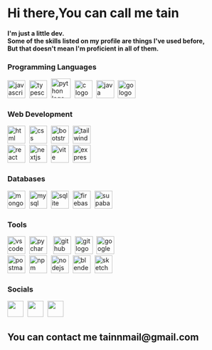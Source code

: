 Hi there,You can call me tain
========================
<h4> I'm just a little dev.
<br>
Some of the skills listed on my profile are things I've used before,
<br>
But that doesn't mean I'm proficient in all of them. </h4>


### Programming Languages
<div align="left">
  <a href="https://www.javascript.com/" target="_blank" rel="noreferrer"><img src="https://skillicons.dev/icons?i=javascript" height="40" alt="javascript logo" /></a>
  <img width="1" />
  <a href="https://www.typescriptlang.org/" target="_blank" rel="noreferrer"><img src="https://skillicons.dev/icons?i=typescript" height="40" alt="typescript logo" /></a>
  <img width="1" />
  <a href="https://www.python.org/" target="_blank" rel="noreferrer"><img src="https://skillicons.dev/icons?i=python" height="44" alt="python logo" /></a>
  <img width="1" />  
  <a href="https://en.wikipedia.org/wiki/C_(programming_language)" target="_blank" rel="noreferrer"><img src="https://skillicons.dev/icons?i=c" height="40" alt="c logo" /></a>
  <img width="1" />
  <a href="https://www.java.com/en/" target="_blank" rel="noreferrer"><img src="https://skillicons.dev/icons?i=java" height="40" alt="java logo" /></a>
  <img width="1" />
  <a href="https://go.dev/" target="_blank" rel="noreferrer"><img src="https://skillicons.dev/icons?i=go" height="40" alt="go logo" /></a>
  <img width="1" />
</div>

### Web Development
<div align="left">
  <a href="https://developer.mozilla.org/en-US/docs/Web/HTML" target="_blank" rel="noreferrer"><img src="https://skillicons.dev/icons?i=html" height="40" alt="html logo" /></a>
  <img width="1" />
  <a href="https://developer.mozilla.org/en-US/docs/Web/CSS" target="_blank" rel="noreferrer"><img src="https://skillicons.dev/icons?i=css" height="40" alt="css logo" /></a>
  <img width="1" />
  <a href="https://getbootstrap.com/" target="_blank" rel="noreferrer"><img src="https://skillicons.dev/icons?i=bootstrap" height="40" alt="bootstrap logo" /></a>
  <img width="1" />
  <a href="https://tailwindcss.com/" target="_blank" rel="noreferrer"><img src="https://skillicons.dev/icons?i=tailwind" height="40" alt="tailwindcss logo" /></a>
  <img width="1" />
  <br>
  <a href="https://reactjs.org/" target="_blank" rel="noreferrer"><img src="https://skillicons.dev/icons?i=react" height="40" alt="react logo" /></a>
  <img width="1" />
  <a href="https://nextjs.org/" target="_blank" rel="noreferrer"><img src="https://skillicons.dev/icons?i=nextjs" height="40" alt="nextjs logo" /></a>
  <img width="1" />
  <a href="https://vitejs.dev/" target="_blank" rel="noreferrer"><img src="https://skillicons.dev/icons?i=vite" height="40" alt="vite logo" /></a>
  <img width="1" />
  <a href="https://expressjs.com/" target="_blank" rel="noreferrer"><img src="https://skillicons.dev/icons?i=express" height="40" alt="express logo" /></a>
  <img width="1" />
</div>


### Databases
<div align="left">
  <a href="https://www.mongodb.com/" target="_blank" rel="noreferrer"><img src="https://skillicons.dev/icons?i=mongodb" height="40" alt="mongodb logo" /></a>
  <img width="1" />
  <a href="https://www.mysql.com/" target="_blank" rel="noreferrer"><img src="https://skillicons.dev/icons?i=mysql" height="40" alt="mysql logo" /></a>
  <img width="1" />
  <a href="https://www.sqlite.org/" target="_blank" rel="noreferrer"><img src="https://skillicons.dev/icons?i=sqlite" height="40" alt="sqlite logo" /></a>
  <img width="1" />
  <a href="https://firebase.google.com/" target="_blank" rel="noreferrer"><img src="https://skillicons.dev/icons?i=firebase" height="40" alt="firebase logo" /></a>
  <img width="1" />
  <a href="https://supabase.google.com/" target="_blank" rel="noreferrer"><img src="https://skillicons.dev/icons?i=supabase" height="40" alt="supabase logo" /></a>
  <img width="1" />
</div>

### Tools
<div align="left">
  <a href="https://code.visualstudio.com/" target="_blank" rel="noreferrer"><img src="https://skillicons.dev/icons?i=vscode" height="40" alt="vscode logo" /></a>
  <img width="1" />
  <a href="https://www.jetbrains.com/pycharm/" target="_blank" rel="noreferrer"><img src="https://skillicons.dev/icons?i=pycharm" height="40" alt="pycharm logo" /></a>
  <img width="1" />
  <img width="1" />
  <a href="https://github.com/" target="_blank" rel="noreferrer"><img src="https://skillicons.dev/icons?i=github" height="40" alt="github logo" /></a>
  <img width="1" />
  <a href="https://git-scm.com/" target="_blank" rel="noreferrer"><img src="https://skillicons.dev/icons?i=git" height="40" alt="git logo" /></a>
  <img width="1" />
  <a href="https://cloud.google.com/" target="_blank" rel="noreferrer"><img src="https://skillicons.dev/icons?i=googlecloud" height="40" alt="googlecloud logo" /></a>
  <img width="1" />
  <br>
  <a href="https://www.postman.com/" target="_blank" rel="noreferrer"><img src="https://skillicons.dev/icons?i=postman" height="40" alt="postman logo" /></a>
  <img width="1" />
  <a href="https://www.npmjs.com/" target="_blank" rel="noreferrer"><img src="https://skillicons.dev/icons?i=npm" height="40" alt="npm logo" /></a>
  <img width="1" />
  <a href="https://nodejs.org/" target="_blank" rel="noreferrer"><img src="https://skillicons.dev/icons?i=nodejs" height="40" alt="nodejs logo" /></a>
  <img width="1" />
  <a href="https://www.blender.org/" target="_blank" rel="noreferrer"><img src="https://skillicons.dev/icons?i=blender" height="40" alt="blender logo" /></a>
  <img width="1" />
  <a href="https://www.sketchup.com/" target="_blank" rel="noreferrer"><img src="https://skillicons.dev/icons?i=sketchup" height="40" alt="sketchup logo" /></a>
  <img width="1" />
</div>

### Socials
<p align="left">
  <a href="https://github.com/tainnnn" target="_blank" rel="noreferrer"><img src="https://skillicons.dev/icons?i=github" width="36" height="36" /></a>
  <img width="1" />
  <a href="https://stackoverflow.com/users/22812061/tain" target="_blank" rel="noreferrer"><img src="https://skillicons.dev/icons?i=stackoverflow" width="36" height="36" /></a>
  <img width="1" />
  <a href="https://www.linkedin.com/in/tain-tan-9b3800347/" target="_blank" rel="noreferrer"><img src="https://upload.wikimedia.org/wikipedia/commons/8/81/LinkedIn_icon.svg" width="36" height="36" /></a>
  <img width="1" />
</p>

<h2>You can contact me tainnmail@gmail.com</h2>
